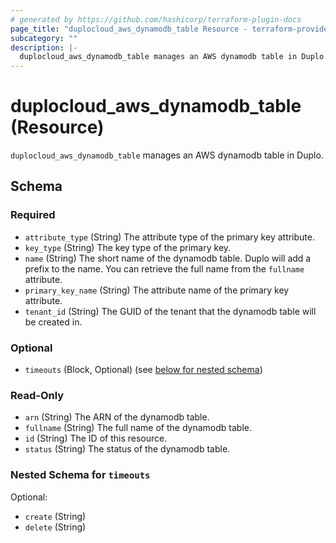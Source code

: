 ```yaml
---
# generated by https://github.com/hashicorp/terraform-plugin-docs
page_title: "duplocloud_aws_dynamodb_table Resource - terraform-provider-duplocloud"
subcategory: ""
description: |-
  duplocloud_aws_dynamodb_table manages an AWS dynamodb table in Duplo.
---
```


# duplocloud_aws_dynamodb_table (Resource)

`duplocloud_aws_dynamodb_table` manages an AWS dynamodb table in Duplo.



<!-- schema generated by tfplugindocs -->
## Schema

### Required

- `attribute_type` (String) The attribute type of the primary key attribute.
- `key_type` (String) The key type of the primary key.
- `name` (String) The short name of the dynamodb table.  Duplo will add a prefix to the name.  You can retrieve the full name from the `fullname` attribute.
- `primary_key_name` (String) The attribute name of the primary key attribute.
- `tenant_id` (String) The GUID of the tenant that the dynamodb table will be created in.

### Optional

- `timeouts` (Block, Optional) (see [below for nested schema](#nestedblock--timeouts))

### Read-Only

- `arn` (String) The ARN of the dynamodb table.
- `fullname` (String) The full name of the dynamodb table.
- `id` (String) The ID of this resource.
- `status` (String) The status of the dynamodb table.

<a id="nestedblock--timeouts"></a>
### Nested Schema for `timeouts`

Optional:

- `create` (String)
- `delete` (String)
